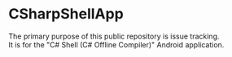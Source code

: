 # CSharpShellApp

The primary purpose of this public repository is issue tracking.
<br/>
It is for the <a>"C# Shell (C# Offline Compiler)"</a> Android application.
